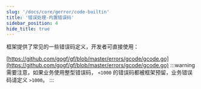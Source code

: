 ```yaml
---
slug: '/docs/core/gerror/code-builtin'
title: '错误处理-内置错误码'
sidebar_position: 4
hide_title: true
---
```


框架提供了常见的一些错误码定义，开发者可直接使用：

[https://github.com/gogf/gf/blob/master/errors/gcode/gcode.go](https://github.com/gogf/gf/blob/master/errors/gcode/gcode.go)
:::warning
需要注意，如果业务使用整型错误码， `<1000` 的错误码都被框架预留，业务错误码请定义 `>1000`。
:::